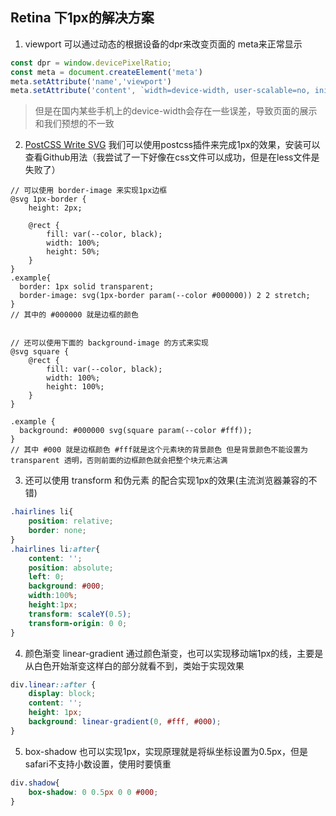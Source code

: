 ## Retina 下1px的解决方案
1. viewport
可以通过动态的根据设备的dpr来改变页面的 meta来正常显示
```js
const dpr = window.devicePixelRatio;
const meta = document.createElement('meta')
meta.setAttribute('name','viewport')
meta.setAttribute('content', `width=device-width, user-scalable=no, initial-scale=${1/dpr}, maximum-scale=${1/dpr}, minimum-scale=${1/dpr}`) // 动态初始缩放、最大缩放、最小缩放比例
```
> 但是在国内某些手机上的device-width会存在一些误差，导致页面的展示和我们预想的不一致


2. [PostCSS Write SVG](https://github.com/jonathantneal/postcss-write-svg)
我们可以使用postcss插件来完成1px的效果，安装可以查看Github用法（我尝试了一下好像在css文件可以成功，但是在less文件是失败了）
```less
// 可以使用 border-image 来实现1px边框
@svg 1px-border {
    height: 2px;

    @rect {
        fill: var(--color, black);
        width: 100%;
        height: 50%;
    }
}
.example{
  border: 1px solid transparent;
  border-image: svg(1px-border param(--color #000000)) 2 2 stretch;
} 
// 其中的 #000000 就是边框的颜色


// 还可以使用下面的 background-image 的方式来实现
@svg square {
    @rect {
        fill: var(--color, black);
        width: 100%;
        height: 100%;
    }
}

.example {
  background: #000000 svg(square param(--color #fff));
}
// 其中 #000 就是边框颜色 #fff就是这个元素块的背景颜色 但是背景颜色不能设置为 transparent 透明，否则前面的边框颜色就会把整个块元素沾满
```


3. 还可以使用 transform 和伪元素 的配合实现1px的效果(主流浏览器兼容的不错)
```css
.hairlines li{
    position: relative;
    border: none;
}
.hairlines li:after{
    content: '';
    position: absolute;
    left: 0;
    background: #000;
    width:100%;
    height:1px;
    transform: scaleY(0.5);
    transform-origin: 0 0;
}
```

4. 颜色渐变 linear-gradient
通过颜色渐变，也可以实现移动端1px的线，主要是从白色开始渐变这样白的部分就看不到，类始于实现效果
```css
div.linear::after {
    display: block;
    content: '';
    height: 1px;
    background: linear-gradient(0, #fff, #000);
}
```

5. box-shadow 也可以实现1px，实现原理就是将纵坐标设置为0.5px，但是safari不支持小数设置，使用时要慎重
```css
div.shadow{
    box-shadow: 0 0.5px 0 0 #000;
}
```